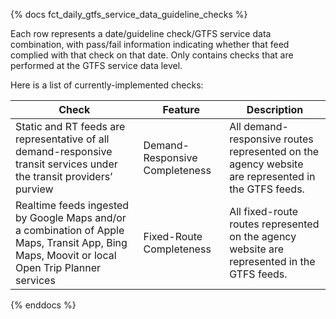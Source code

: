 {% docs fct_daily_gtfs_service_data_guideline_checks %}

Each row represents a date/guideline check/GTFS service data combination, with pass/fail
information indicating whether that feed complied with that check on that date.
Only contains checks that are performed at the GTFS service data level.


Here is a list of currently-implemented checks:

| Check | Feature | Description |
| ------------------------------------ |---------|------------ |
| Static and RT feeds are representative of all demand-responsive transit services under the transit providers’ purview | Demand-Responsive Completeness | All demand-responsive routes represented on the agency website are represented in the GTFS feeds. |
| Realtime feeds ingested by Google Maps and/or a combination of Apple Maps, Transit App, Bing Maps, Moovit or local Open Trip Planner services | Fixed-Route Completeness | All fixed-route routes represented on the agency website are represented in the GTFS feeds. |
{% enddocs %}
